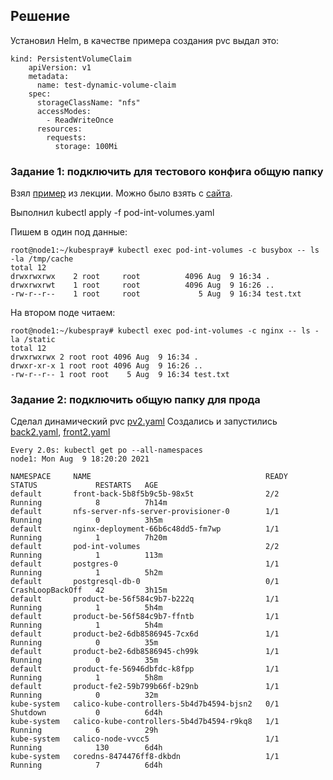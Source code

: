 ## Решение
Установил Helm, в качестве примера создания pvc выдал это:
```
kind: PersistentVolumeClaim
    apiVersion: v1
    metadata:
      name: test-dynamic-volume-claim
    spec:
      storageClassName: "nfs"
      accessModes:
        - ReadWriteOnce
      resources:
        requests:
          storage: 100Mi
```
### Задание 1: подключить для тестового конфига общую папку
Взял [пример](https://github.com/loshkarevev/Homeworks/tree/main/13.2%20%D1%80%D0%B0%D0%B7%D0%B4%D0%B5%D0%BB%D1%8B%20%D0%B8%20%D0%BC%D0%BE%D0%BD%D1%82%D0%B8%D1%80%D0%BE%D0%B2%D0%B0%D0%BD%D0%B8%D0%B5) из лекции. Можно было взять с [сайта](https://kubernetes.io/docs/tasks/access-application-cluster/communicate-containers-same-pod-shared-volume/).

Выполнил kubectl apply -f pod-int-volumes.yaml

Пишем в один под данные:
```
root@node1:~/kubespray# kubectl exec pod-int-volumes -c busybox -- ls -la /tmp/cache
total 12
drwxrwxrwx    2 root     root          4096 Aug  9 16:34 .
drwxrwxrwt    1 root     root          4096 Aug  9 16:26 ..
-rw-r--r--    1 root     root             5 Aug  9 16:34 test.txt
```
На втором поде читаем:
```
root@node1:~/kubespray# kubectl exec pod-int-volumes -c nginx -- ls -la /static
total 12
drwxrwxrwx 2 root root 4096 Aug  9 16:34 .
drwxr-xr-x 1 root root 4096 Aug  9 16:26 ..
-rw-r--r-- 1 root root    5 Aug  9 16:34 test.txt
```
### Задание 2: подключить общую папку для прода
Сделал динамический pvc [pv2.yaml](https://github.com/loshkarevev/Homeworks/blob/main/13.2%20%D1%80%D0%B0%D0%B7%D0%B4%D0%B5%D0%BB%D1%8B%20%D0%B8%20%D0%BC%D0%BE%D0%BD%D1%82%D0%B8%D1%80%D0%BE%D0%B2%D0%B0%D0%BD%D0%B8%D0%B5/pv2.yaml)
Создались и запустились [back2.yaml](https://github.com/loshkarevev/Homeworks/blob/main/13.2%20%D1%80%D0%B0%D0%B7%D0%B4%D0%B5%D0%BB%D1%8B%20%D0%B8%20%D0%BC%D0%BE%D0%BD%D1%82%D0%B8%D1%80%D0%BE%D0%B2%D0%B0%D0%BD%D0%B8%D0%B5/back2.yaml), [front2.yaml](https://github.com/loshkarevev/Homeworks/blob/main/13.2%20%D1%80%D0%B0%D0%B7%D0%B4%D0%B5%D0%BB%D1%8B%20%D0%B8%20%D0%BC%D0%BE%D0%BD%D1%82%D0%B8%D1%80%D0%BE%D0%B2%D0%B0%D0%BD%D0%B8%D0%B5/front2.yaml)
```
Every 2.0s: kubectl get po --all-namespaces                                                                                   node1: Mon Aug  9 18:20:20 2021

NAMESPACE     NAME                                       READY   STATUS             RESTARTS   AGE
default       front-back-5b8f5b9c5b-98x5t                2/2     Running            8          7h14m
default       nfs-server-nfs-server-provisioner-0        1/1     Running            0          3h5m
default       nginx-deployment-66b6c48dd5-fm7wp          1/1     Running            1          7h20m
default       pod-int-volumes                            2/2     Running            1          113m
default       postgres-0                                 1/1     Running            1          5h2m
default       postgresql-db-0                            0/1     CrashLoopBackOff   42         3h15m
default       product-be-56f584c9b7-b222q                1/1     Running            1          5h4m
default       product-be-56f584c9b7-ffntb                1/1     Running            1          5h4m
default       product-be2-6db8586945-7cx6d               1/1     Running            0          35m
default       product-be2-6db8586945-ch99k               1/1     Running            0          35m
default       product-fe-56946dbfdc-k8fpp                1/1     Running            1          5h8m
default       product-fe2-59b799b66f-b29nb               1/1     Running            0          32m
kube-system   calico-kube-controllers-5b4d7b4594-bjsn2   0/1     Shutdown           0          6d4h
kube-system   calico-kube-controllers-5b4d7b4594-r9kq8   1/1     Running            6          29h
kube-system   calico-node-vvcc5                          1/1     Running            130        6d4h
kube-system   coredns-8474476ff8-dkbdn                   1/1     Running            7          6d4h
```
